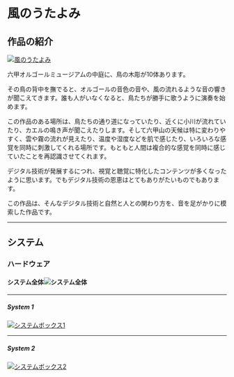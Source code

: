 # 風のうたよみ


## 作品の紹介

[![風のうたよみ](http://img.youtube.com/vi/Kt1RpMQv_q4/0.jpg)](http://www.youtube.com/watch?v=Kt1RpMQv_q4 "風のうたよみ")

六甲オルゴールミュージアムの中庭に、鳥の木彫が10体あります。

その鳥の背中を撫でると、オルゴールの音色の音や、風の流れるような音の響きが聞こえてきます。誰も人がいなくなると、鳥たちが勝手に歌うように演奏を始めます。

この作品のある場所は、鳥たちの通り道になっていたり、近くに小川が流れていたり、カエルの鳴き声が聞こえたりします。そして六甲山の天候は特に変わりやすく、雲や霧の流れが見えたり、温度や湿度などを肌で感じたり、いろいろな感覚を同時に刺激してくれる場所です。もともと人間は複合的な感覚を同時に感じていたことを再認識させてくれます。

デジタル技術が発展するにつれ、視覚と聴覚に特化したコンテンツが多くなったように思います。でもデジタル技術の恩恵はとてもありがたいものでもあります。

この作品は、そんなデジタル技術と自然と人との関わり方を、音を足がかりに模索した作品です。



---



## システム

### ハードウェア

#### システム全体![システム全体](https://github.com/mathrax-s/rokko2020/blob/gh-pages/kazenoutayomi_system.svg?raw=true)

---

##### System 1

[![システムボックス1](https://github.com/mathrax-s/rokko2020/blob/gh-pages/kazenoutayomi_system1.svg?raw=true)]("system_1")

---

##### System 2

[![システムボックス2](https://github.com/mathrax-s/rokko2020/blob/gh-pages/kazenoutayomi_system2.svg?raw=true)]("system_2")

